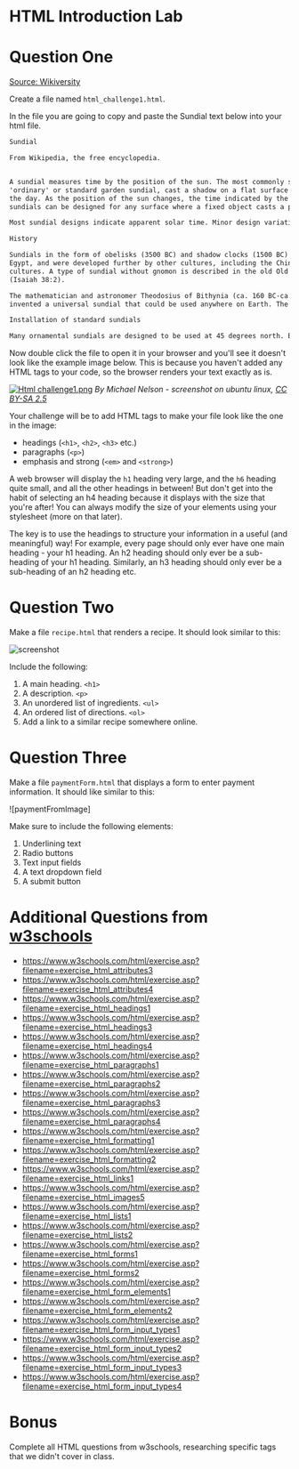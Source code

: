 # HTML Introduction Lab

# Question One

[Source: Wikiversity](https://en.wikiversity.org/wiki/Web_Design/HTML_Challenges)

Create a file named `html_challenge1.html`.

In the file you are going to copy and paste the Sundial text below into your html file.
```html
Sundial

From Wikipedia, the free encyclopedia.


A sundial measures time by the position of the sun. The most commonly seen designs, such as the
'ordinary' or standard garden sundial, cast a shadow on a flat surface marked with the hours of
the day. As the position of the sun changes, the time indicated by the shadow changes. However,
sundials can be designed for any surface where a fixed object casts a predictable shadow.

Most sundial designs indicate apparent solar time. Minor design variations can measure standard and daylight saving time, as well.

History

Sundials in the form of obelisks (3500 BC) and shadow clocks (1500 BC) are known from ancient
Egypt, and were developed further by other cultures, including the Chinese, Greek, and Roman
cultures. A type of sundial without gnomon is described in the old Old Testament
(Isaiah 38:2).

The mathematician and astronomer Theodosius of Bithynia (ca. 160 BC-ca. 100 BC) is said to have
invented a universal sundial that could be used anywhere on Earth. The French astronomer Oronce Fine constructed a sundial of ivory in 1524. The Italian astronomer Giovanni Padovani published a treatise on the sundial in 1570, in which he included instructions for the manufacture and laying out of mural (vertical) and horizontal sundials. Giuseppe Biancani's Construction instrumenti ad horologia solaria discusses how to make a perfect sundial, with accompanying illustrations.

Installation of standard sundials

Many ornamental sundials are designed to be used at 45 degrees north. By tilting such a sundial, it may be installed so that it will keep time. However, some mass-produced garden sundials are inaccurate because of poor design and cannot be corrected.
```

Now double click the file to open it in your browser and you'll see it doesn't look like the example image below. This is because you haven't added any HTML tags to your code, so the browser renders your text exactly as is.

[![Html challenge1.png](https://upload.wikimedia.org/wikiversity/en/3/3d/Html_challenge1.png)](https://en.wikiversity.org/wiki/File:Html_challenge1.png#/media/File:Html_challenge1.png)
*By Michael Nelson - screenshot on ubuntu linux, [CC BY-SA 2.5](http://creativecommons.org/licenses/by-sa/2.5 "Creative Commons Attribution 2.5")*

Your challenge will be to add HTML tags to make your file look like the one in the image:

* headings (`<h1>`, `<h2>`, `<h3>` etc.)
* paragraphs (`<p>`)
* emphasis and strong (`<em>` and `<strong>`)


A web browser will display the `h1` heading very large, and the `h6` heading quite small, and all the other headings in between! But don't get into the habit of selecting an h4 heading because it displays with the size that you're after! You can always modify the size of your elements using your stylesheet (more on that later).

The key is to use the headings to structure your information in a useful (and meaningful) way! For example, every page should only ever have one main heading - your h1 heading. An h2 heading should only ever be a sub-heading of your h1 heading. Similarly, an h3 heading should only ever be a sub-heading of an h2 heading etc.


# Question Two

Make a file `recipe.html` that renders a recipe. It should look similar to this:

![screenshot](assets/screenshot.png)

Include the following:

1. A main heading. `<h1>`
2. A description. `<p>`
3. An unordered list of ingredients. `<ul>`
4. An ordered list of directions. `<ol>`
5. Add a link to a similar recipe somewhere online.


# Question Three

Make a file `paymentForm.html` that displays a form to enter payment information.  It should like similar to this:

![paymentFromImage]

Make sure to include the following elements:

1. Underlining text
2. Radio buttons
3. Text input fields
4. A text dropdown field
5. A submit button

# Additional Questions from [w3schools](https://www.w3schools.com/html)

- https://www.w3schools.com/html/exercise.asp?filename=exercise_html_attributes3
- https://www.w3schools.com/html/exercise.asp?filename=exercise_html_attributes4
- https://www.w3schools.com/html/exercise.asp?filename=exercise_html_headings1
- https://www.w3schools.com/html/exercise.asp?filename=exercise_html_headings3
- https://www.w3schools.com/html/exercise.asp?filename=exercise_html_headings4
- https://www.w3schools.com/html/exercise.asp?filename=exercise_html_paragraphs1
- https://www.w3schools.com/html/exercise.asp?filename=exercise_html_paragraphs2
- https://www.w3schools.com/html/exercise.asp?filename=exercise_html_paragraphs3
- https://www.w3schools.com/html/exercise.asp?filename=exercise_html_paragraphs4
- https://www.w3schools.com/html/exercise.asp?filename=exercise_html_formatting1
- https://www.w3schools.com/html/exercise.asp?filename=exercise_html_formatting2
- https://www.w3schools.com/html/exercise.asp?filename=exercise_html_links1
- https://www.w3schools.com/html/exercise.asp?filename=exercise_html_images5
- https://www.w3schools.com/html/exercise.asp?filename=exercise_html_lists1
- https://www.w3schools.com/html/exercise.asp?filename=exercise_html_lists2
- https://www.w3schools.com/html/exercise.asp?filename=exercise_html_forms1
- https://www.w3schools.com/html/exercise.asp?filename=exercise_html_forms2
- https://www.w3schools.com/html/exercise.asp?filename=exercise_html_form_elements1
- https://www.w3schools.com/html/exercise.asp?filename=exercise_html_form_elements2
- https://www.w3schools.com/html/exercise.asp?filename=exercise_html_form_input_types1
- https://www.w3schools.com/html/exercise.asp?filename=exercise_html_form_input_types2
- https://www.w3schools.com/html/exercise.asp?filename=exercise_html_form_input_types3
- https://www.w3schools.com/html/exercise.asp?filename=exercise_html_form_input_types4

# Bonus

Complete all HTML questions from w3schools, researching specific tags that we didn't cover in class.
